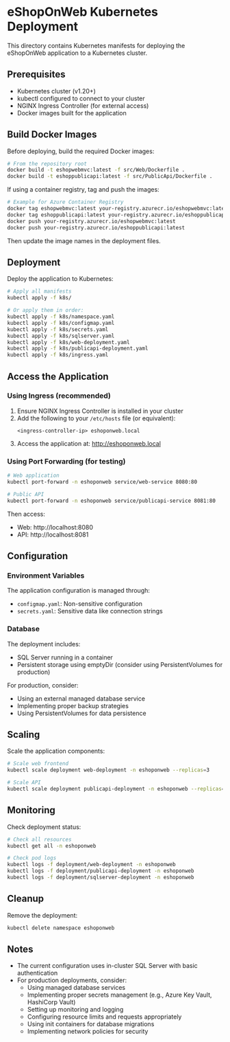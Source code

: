 # eShopOnWeb Kubernetes Deployment

This directory contains Kubernetes manifests for deploying the eShopOnWeb application to a Kubernetes cluster.

## Prerequisites

- Kubernetes cluster (v1.20+)
- kubectl configured to connect to your cluster
- NGINX Ingress Controller (for external access)
- Docker images built for the application

## Build Docker Images

Before deploying, build the required Docker images:

```bash
# From the repository root
docker build -t eshopwebmvc:latest -f src/Web/Dockerfile .
docker build -t eshoppublicapi:latest -f src/PublicApi/Dockerfile .
```

If using a container registry, tag and push the images:

```bash
# Example for Azure Container Registry
docker tag eshopwebmvc:latest your-registry.azurecr.io/eshopwebmvc:latest
docker tag eshoppublicapi:latest your-registry.azurecr.io/eshoppublicapi:latest
docker push your-registry.azurecr.io/eshopwebmvc:latest
docker push your-registry.azurecr.io/eshoppublicapi:latest
```

Then update the image names in the deployment files.

## Deployment

Deploy the application to Kubernetes:

```bash
# Apply all manifests
kubectl apply -f k8s/

# Or apply them in order:
kubectl apply -f k8s/namespace.yaml
kubectl apply -f k8s/configmap.yaml
kubectl apply -f k8s/secrets.yaml
kubectl apply -f k8s/sqlserver.yaml
kubectl apply -f k8s/web-deployment.yaml
kubectl apply -f k8s/publicapi-deployment.yaml
kubectl apply -f k8s/ingress.yaml
```

## Access the Application

### Using Ingress (recommended)

1. Ensure NGINX Ingress Controller is installed in your cluster
2. Add the following to your `/etc/hosts` file (or equivalent):
   ```
   <ingress-controller-ip> eshoponweb.local
   ```
3. Access the application at: http://eshoponweb.local

### Using Port Forwarding (for testing)

```bash
# Web application
kubectl port-forward -n eshoponweb service/web-service 8080:80

# Public API
kubectl port-forward -n eshoponweb service/publicapi-service 8081:80
```

Then access:
- Web: http://localhost:8080
- API: http://localhost:8081

## Configuration

### Environment Variables

The application configuration is managed through:
- `configmap.yaml`: Non-sensitive configuration
- `secrets.yaml`: Sensitive data like connection strings

### Database

The deployment includes:
- SQL Server running in a container
- Persistent storage using emptyDir (consider using PersistentVolumes for production)

For production, consider:
- Using an external managed database service
- Implementing proper backup strategies
- Using PersistentVolumes for data persistence

## Scaling

Scale the application components:

```bash
# Scale web frontend
kubectl scale deployment web-deployment -n eshoponweb --replicas=3

# Scale API
kubectl scale deployment publicapi-deployment -n eshoponweb --replicas=3
```

## Monitoring

Check deployment status:

```bash
# Check all resources
kubectl get all -n eshoponweb

# Check pod logs
kubectl logs -f deployment/web-deployment -n eshoponweb
kubectl logs -f deployment/publicapi-deployment -n eshoponweb
kubectl logs -f deployment/sqlserver-deployment -n eshoponweb
```

## Cleanup

Remove the deployment:

```bash
kubectl delete namespace eshoponweb
```

## Notes

- The current configuration uses in-cluster SQL Server with basic authentication
- For production deployments, consider:
  - Using managed database services
  - Implementing proper secrets management (e.g., Azure Key Vault, HashiCorp Vault)
  - Setting up monitoring and logging
  - Configuring resource limits and requests appropriately
  - Using init containers for database migrations
  - Implementing network policies for security